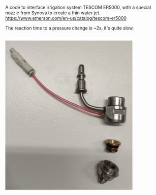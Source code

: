 A code to interface irrigation system TESCOM ER5000, with a special nozzle from Synova to create a thin water jet.
https://www.emerson.com/en-us/catalog/tescom-er5000

The reaction time to a pressure change is ~2s, it's quite slow.

<br>
<img src="Nozzle.jpg" width="400">
<br>